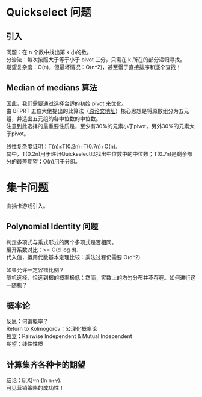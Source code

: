 # Quickselect 问题
## 引入
问题：在 n 个数中找出第 k 小的数。        
分治法：每次按照大于等于小于 pivot 三分，只需在 k 所在的部分递归寻找。            
期望复杂度：O(n)，但最坏情况：O(n^2)，甚至慢于直接排序和逐个查找！

## Median of medians 算法
因此，我们需要通过选择合适的初始 pivot 来优化。       
由 BFPRT 五位大佬提出的此算法（[原论文地址](https://people.csail.mit.edu/rivest/pubs/BFPRT73.pdf)）核心思想是将原数组分为五元组，并选出五元组的各中位数的中位数。          
注意到此选择的最重要性质是，至少有30%的元素小于pivot，另外30%的元素大于pivot。           

线性复杂度证明：T(n)≤T(0.2n)+T(0.7n)+O(n).       
其中，T(0.2n)用于递归Quickselect以找出中位数中的中位数；T(0.7n)是剩余部分的最差期望；O(n)用于分组。

# 集卡问题
由抽卡游戏引入。

## Polynomial Identity 问题       
判定多项式与乘式形式的两个多项式是否相同。               
展开系数对比：>= O(d log d).            
代入值，运用代数基本定理比较：乘法过程仍需要 O(d^2).

如果允许一定容错比例？          
随机选择，恰选到根的概率极低；然而，实数上的均匀分布并不存在。如何进行这一随机？

## 概率论
反思：何谓概率？         
Return to Kolmogorov：公理化概率论          
独立：Pairwise Independent & Mutual Independent          
期望：线性性质

## 计算集齐各种卡的期望
结论：E[X]≈n·(ln n+γ).      
可见营销策略的成功性！
